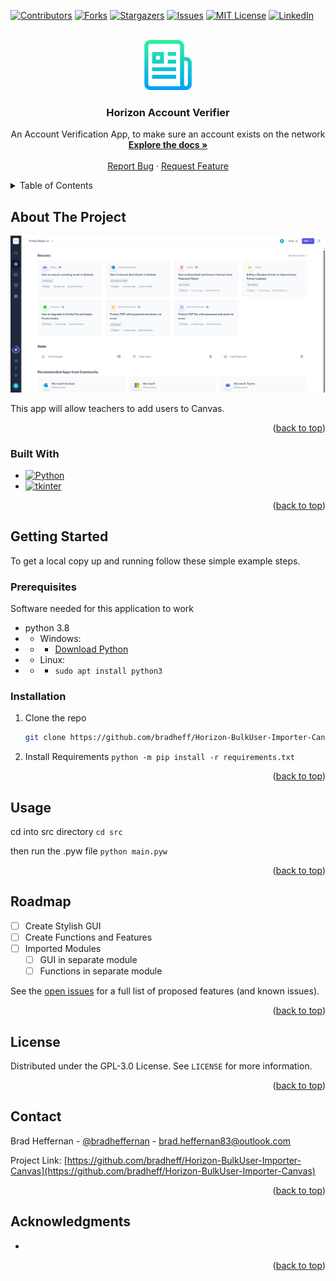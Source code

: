 <!-- Improved compatibility of back to top link: See: https://github.com/othneildrew/Best-README-Template/pull/73 -->
<a name="readme-top"></a>
<!--
*** Thanks for checking out the Best-README-Template. If you have a suggestion
*** that would make this better, please fork the repo and create a pull request
*** or simply open an issue with the tag "enhancement".
*** Don't forget to give the project a star!
*** Thanks again! Now go create something AMAZING! :D
-->



<!-- PROJECT SHIELDS -->
<!--
*** I'm using markdown "reference style" links for readability.
*** Reference links are enclosed in brackets [ ] instead of parentheses ( ).
*** See the bottom of this document for the declaration of the reference variables
*** for contributors-url, forks-url, etc. This is an optional, concise syntax you may use.
*** https://www.markdownguide.org/basic-syntax/#reference-style-links
-->
[![Contributors][contributors-shield]][contributors-url]
[![Forks][forks-shield]][forks-url]
[![Stargazers][stars-shield]][stars-url]
[![Issues][issues-shield]][issues-url]
[![MIT License][license-shield]][license-url]
[![LinkedIn][linkedin-shield]][linkedin-url]



<!-- PROJECT LOGO -->
<br />
<div align="center">
  <a href="https://github.com/BradHeff/Horizon-BulkUser-Importer-Canvas">
    <img src="images/logo.png" alt="Logo" width="80" height="80">
  </a>

<h3 align="center">Horizon Account Verifier</h3>

  <p align="center">
    An Account Verification App, to make sure an account exists on the network
    <br />
    <a href="https://github.com/BradHeff/Horizon-BulkUser-Importer-Canvas"><strong>Explore the docs »</strong></a>
    <br />
    <br />
    <a href="https://github.com/bradheff/Horizon-BulkUser-Importer-Canvas/issues">Report Bug</a>
    ·
    <a href="https://github.com/bradheff/Horizon-BulkUser-Importer-Canvas/issues">Request Feature</a>
  </p>
</div>



<!-- TABLE OF CONTENTS -->
<details>
  <summary>Table of Contents</summary>
  <ol>
    <li>
      <a href="#about-the-project">About The Project</a>
      <ul>
        <li><a href="#todo">TODO:</a></li>
        <li><a href="#built-with">Built With</a></li>
      </ul>
    </li>
    <li>
      <a href="#getting-started">Getting Started</a>
      <ul>
        <li><a href="#prerequisites">Prerequisites</a></li>
        <li><a href="#installation">Installation</a></li>
      </ul>
    </li>
    <li><a href="#usage">Usage</a></li>
    <li><a href="#roadmap">Roadmap</a></li>
    <li><a href="#contributing">Contributing</a></li>
    <li><a href="#license">License</a></li>
    <li><a href="#contact">Contact</a></li>
    <li><a href="#acknowledgments">Acknowledgments</a></li>
  </ol>
</details>



<!-- ABOUT THE PROJECT -->
## About The Project

[![Product Name Screen Shot][product-screenshot]](https://www.horizon.sa.edu.au)

This app will allow teachers to add users to Canvas.<br/>


<p align="right">(<a href="#readme-top">back to top</a>)</p>



### Built With

* [![Python][Python3]][python-url]
* [![tkinter][tkinter]][tkinter-url]

<p align="right">(<a href="#readme-top">back to top</a>)</p>



<!-- GETTING STARTED -->
## Getting Started

To get a local copy up and running follow these simple example steps.

### Prerequisites

Software needed for this application to work
* python 3.8
* * Windows: 
* * * [Download Python](python-url)
* * Linux:
* * *  ```sudo apt install python3```


### Installation

1. Clone the repo
   ```sh
   git clone https://github.com/bradheff/Horizon-BulkUser-Importer-Canvas.git
   ```
3. Install Requirements `python -m pip install -r requirements.txt`

<p align="right">(<a href="#readme-top">back to top</a>)</p>



<!-- USAGE EXAMPLES -->
## Usage

cd into src directory
`cd src`

then run the .pyw file
`python main.pyw`


<!-- _For more examples, please refer to the [Documentation](https://github.com/BradHeff/Horizon-BulkUser-Importer-Canvas/wiki)_ -->

<p align="right">(<a href="#readme-top">back to top</a>)</p>



<!-- ROADMAP -->
## Roadmap

- [ ] Create Stylish GUI
- [ ] Create Functions and Features
- [ ] Imported Modules
    - [ ] GUI in separate module
    - [ ] Functions in separate module

See the [open issues](https://github.com/bradheff/Horizon-BulkUser-Importer-Canvas/issues) for a full list of proposed features (and known issues).

<p align="right">(<a href="#readme-top">back to top</a>)</p>



<!-- CONTRIBUTING -->
<!-- 
## Contributing

Contributions are what make the open source community such an amazing place to learn, inspire, and create. Any contributions you make are **greatly appreciated**.

If you have a suggestion that would make this better, please fork the repo and create a pull request. You can also simply open an issue with the tag "enhancement".
Don't forget to give the project a star! Thanks again!

1. Fork the Project
2. Create your Feature Branch (`git checkout -b feature/AmazingFeature`)
3. Commit your Changes (`git commit -m 'Add some AmazingFeature'`)
4. Push to the Branch (`git push origin feature/AmazingFeature`)
5. Open a Pull Request

<p align="right">(<a href="#readme-top">back to top</a>)</p>

 -->

<!-- LICENSE -->
## License

Distributed under the GPL-3.0 License. See `LICENSE` for more information.

<p align="right">(<a href="#readme-top">back to top</a>)</p>



<!-- CONTACT -->
## Contact

Brad Heffernan - [@bradheffernan](https://twitter.com/bradheffernan) - brad.heffernan83@outlook.com

Project Link: [https://github.com/bradheff/Horizon-BulkUser-Importer-Canvas](https://github.com/bradheff/Horizon-BulkUser-Importer-Canvas)

<p align="right">(<a href="#readme-top">back to top</a>)</p>



<!-- ACKNOWLEDGMENTS -->
## Acknowledgments

* []()

<p align="right">(<a href="#readme-top">back to top</a>)</p>



<!-- MARKDOWN LINKS & IMAGES -->
<!-- https://www.markdownguide.org/basic-syntax/#reference-style-links -->
[contributors-shield]: https://img.shields.io/github/contributors/bradheff/Horizon-BulkUser-Importer-Canvas.svg?style=for-the-badge
[contributors-url]: https://github.com/bradheff/Horizon-BulkUser-Importer-Canvas/graphs/contributors
[forks-shield]: https://img.shields.io/github/forks/bradheff/Horizon-BulkUser-Importer-Canvas.svg?style=for-the-badge
[forks-url]: https://github.com/bradheff/Horizon-BulkUser-Importer-Canvas/network/members
[stars-shield]: https://img.shields.io/github/stars/bradheff/Horizon-BulkUser-Importer-Canvas.svg?style=for-the-badge
[stars-url]: https://github.com/bradheff/Horizon-BulkUser-Importer-Canvas/stargazers
[issues-shield]: https://img.shields.io/github/issues/bradheff/Horizon-BulkUser-Importer-Canvas.svg?style=for-the-badge
[issues-url]: https://github.com/bradheff/Horizon-BulkUser-Importer-Canvas/issues
[license-shield]: https://img.shields.io/github/license/bradheff/Horizon-BulkUser-Importer-Canvas?style=for-the-badge
[license-url]: https://github.com/BradHeff/Horizon-BulkUser-Importer-Canvas/blob/master/LICENSE
[linkedin-shield]: https://img.shields.io/badge/-LinkedIn-black.svg?style=for-the-badge&logo=linkedin&colorB=555
[linkedin-url]: https://www.linkedin.com/in/brad-heffernan83/

[product-screenshot]: images/screenshot1.png

[tkinter]: https://img.shields.io/badge/tkinter-35495E?style=for-the-badge&logo=python&logoColor=61DAFB
[Python3]: https://img.shields.io/badge/Python-35495E?style=for-the-badge&logo=python&logoColor=61DAFB
[python-url]: https://www.python.org/
[tkinter-url]: https://docs.python.org/3/library/tkinter.html

